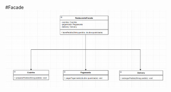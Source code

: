 #Facade
![Diagrama de ClassesFacade](https://github.com/CarlosKB/bertoti/blob/main/Engenharia%20III/Facade/FacadeImages/DiagramaFacade.png)
